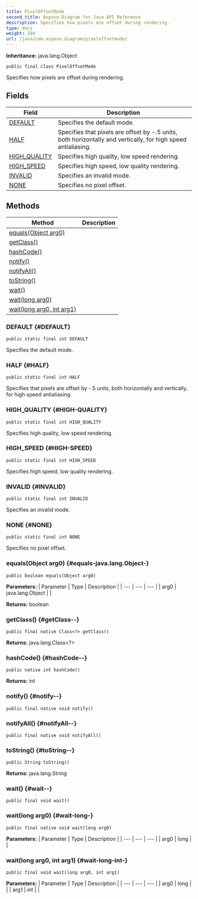 ```yaml
---
title: PixelOffsetMode
second_title: Aspose.Diagram for Java API Reference
description: Specifies how pixels are offset during rendering.
type: docs
weight: 284
url: /java/com.aspose.diagram/pixeloffsetmode/
---
```


**Inheritance:**
java.lang.Object
```
public final class PixelOffsetMode
```

Specifies how pixels are offset during rendering.
## Fields

| Field | Description |
| --- | --- |
| [DEFAULT](#DEFAULT) | Specifies the default mode. |
| [HALF](#HALF) | Specifies that pixels are offset by -.5 units, both horizontally and vertically, for high speed antialiasing. |
| [HIGH_QUALITY](#HIGH-QUALITY) | Specifies high quality, low speed rendering. |
| [HIGH_SPEED](#HIGH-SPEED) | Specifies high speed, low quality rendering. |
| [INVALID](#INVALID) | Specifies an invalid mode. |
| [NONE](#NONE) | Specifies no pixel offset. |
## Methods

| Method | Description |
| --- | --- |
| [equals(Object arg0)](#equals-java.lang.Object-) |  |
| [getClass()](#getClass--) |  |
| [hashCode()](#hashCode--) |  |
| [notify()](#notify--) |  |
| [notifyAll()](#notifyAll--) |  |
| [toString()](#toString--) |  |
| [wait()](#wait--) |  |
| [wait(long arg0)](#wait-long-) |  |
| [wait(long arg0, int arg1)](#wait-long-int-) |  |
### DEFAULT {#DEFAULT}
```
public static final int DEFAULT
```


Specifies the default mode.

### HALF {#HALF}
```
public static final int HALF
```


Specifies that pixels are offset by -.5 units, both horizontally and vertically, for high speed antialiasing.

### HIGH_QUALITY {#HIGH-QUALITY}
```
public static final int HIGH_QUALITY
```


Specifies high quality, low speed rendering.

### HIGH_SPEED {#HIGH-SPEED}
```
public static final int HIGH_SPEED
```


Specifies high speed, low quality rendering.

### INVALID {#INVALID}
```
public static final int INVALID
```


Specifies an invalid mode.

### NONE {#NONE}
```
public static final int NONE
```


Specifies no pixel offset.

### equals(Object arg0) {#equals-java.lang.Object-}
```
public boolean equals(Object arg0)
```




**Parameters:**
| Parameter | Type | Description |
| --- | --- | --- |
| arg0 | java.lang.Object |  |

**Returns:**
boolean
### getClass() {#getClass--}
```
public final native Class<?> getClass()
```




**Returns:**
java.lang.Class<?>
### hashCode() {#hashCode--}
```
public native int hashCode()
```




**Returns:**
int
### notify() {#notify--}
```
public final native void notify()
```




### notifyAll() {#notifyAll--}
```
public final native void notifyAll()
```




### toString() {#toString--}
```
public String toString()
```




**Returns:**
java.lang.String
### wait() {#wait--}
```
public final void wait()
```




### wait(long arg0) {#wait-long-}
```
public final native void wait(long arg0)
```




**Parameters:**
| Parameter | Type | Description |
| --- | --- | --- |
| arg0 | long |  |

### wait(long arg0, int arg1) {#wait-long-int-}
```
public final void wait(long arg0, int arg1)
```




**Parameters:**
| Parameter | Type | Description |
| --- | --- | --- |
| arg0 | long |  |
| arg1 | int |  |

